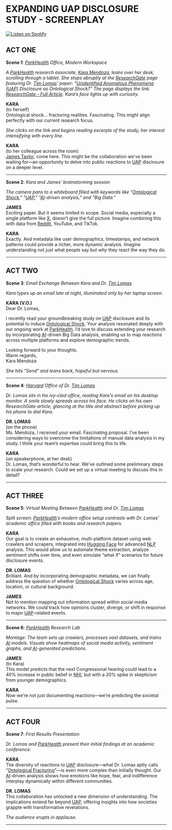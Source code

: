 # EXPANDING UAP DISCLOSURE STUDY - SCREENPLAY

[![Listen on Spotify](https://img.shields.io/badge/Listen%20on%20Spotify-1DB954?logo=spotify\&logoColor=white\&style=for-the-badge)](https://open.spotify.com/show/11s0wEdbc8k3caT6xur57a)

## **ACT ONE**

**Scene 1**: [_ParkHealth_](../ENCYCLOPEDIA/PARKHEALTH.md) _Office, Modern Workspace_

_A_ [_ParkHealth_](../ENCYCLOPEDIA/PARKHEALTH.md) _research associate,_ [_Kara Mendoza_](../ENCYCLOPEDIA/MICHIO_KAKU.md)_, leans over her desk, scrolling through a tablet. She stops abruptly at the_ [_ResearchGate_](../../literary_products/encyclopedia/RESEARCHGATE.md) _page featuring Dr._ [_Tim Lomas_](../ENCYCLOPEDIA/UNSUPERVISED_LEARNING.md)_' paper: "_[_Unidentified Anomalous Phenomena (UAP)_](../ENCYCLOPEDIA/WISDOM.md) _Disclosure as Ontological Shock?" The page displays the link:_ [_ResearchGate - Full Article_](https://www.researchgate.net/publication/380859422_Unidentified_Anomalous_Phenomena_UAP_disclosure_as_ontological_shock_Exploring_diversity_among_social_media_responses_to_a_congressional_UAP_hearing)_. Kara’s face lights up with curiosity._

**KARA**\
(to herself)\
Ontological shock... fracturing realities. Fascinating. This might align perfectly with our current research focus.

_She clicks on the link and begins reading excerpts of the study, her interest intensifying with every line._

**KARA**\
(to her colleague across the room)\
[James Taylor](../ENCYCLOPEDIA/LOGISTICS.md), come here. This might be the collaboration we've been waiting for—an opportunity to delve into public reactions to [UAP](../ENCYCLOPEDIA/WISDOM.md) disclosure on a deeper level.

***

**Scene 2**: _Kara and James’ brainstorming session_

_The camera pans to a whiteboard filled with keywords like "_[_Ontological Shock_](../ENCYCLOPEDIA/PROJECT_BLUE_BOOK.md)_," "_[_UAP_](../ENCYCLOPEDIA/WISDOM.md)_," "_[_AI_](../ENCYCLOPEDIA/ATHERTON_ESTATE.md)_-driven analysis," and "Big Data."_

**JAMES**\
Exciting paper. But it seems limited in scope. Social media, especially a single platform like [X](../../literary_products/joes_notes/ai/ai.md), doesn’t give the full picture. Imagine combining this with data from [Reddit](../ENCYCLOPEDIA/SECURITIZATION_NODES.md), YouTube, and TikTok.

**KARA**\
Exactly. And metadata like user demographics, timestamps, and network patterns could provide a richer, more dynamic analysis. Imagine understanding not just what people say but _why_ they react the way they do.

***

## **ACT TWO**

**Scene 3**: _Email Exchange Between Kara and Dr._ [_Tim Lomas_](../ENCYCLOPEDIA/UNSUPERVISED_LEARNING.md)

_Kara types up an email late at night, illuminated only by her laptop screen._

**KARA (V.O.)**\
Dear Dr. Lomas,

I recently read your groundbreaking study on [UAP](../ENCYCLOPEDIA/WISDOM.md) disclosure and its potential to induce [Ontological Shock](../ENCYCLOPEDIA/PROJECT_BLUE_BOOK.md). Your analysis resonated deeply with our ongoing work at [ParkHealth](../ENCYCLOPEDIA/PARKHEALTH.md). I’d love to discuss extending your research by incorporating [AI](../ENCYCLOPEDIA/ATHERTON_ESTATE.md)-driven Big Data analysis, enabling us to map reactions across multiple platforms and explore demographic trends.

Looking forward to your thoughts.\
Warm regards,\
Kara Mendoza

_She hits "Send" and leans back, hopeful but nervous._

***

**Scene 4**: [_Harvard_](../ENCYCLOPEDIA/INTERDISCIPLINARY_COLLABORATION.md) _Office of Dr._ [_Tim Lomas_](../ENCYCLOPEDIA/UNSUPERVISED_LEARNING.md)

_Dr. Lomas sits in his ivy-clad office, reading Kara's email on his desktop monitor. A smile slowly spreads across his face. He clicks on his own ResearchGate article, glancing at the title and abstract before picking up his phone to dial Kara._

**DR. LOMAS**\
(on the phone)\
Ms. Mendoza, I received your email. Fascinating proposal. I’ve been considering ways to overcome the limitations of manual data analysis in my study. I think your team’s expertise could bring this to life.

**KARA**\
(on speakerphone, at her desk)\
Dr. Lomas, that’s wonderful to hear. We’ve outlined some preliminary steps to scale your research. Could we set up a virtual meeting to discuss this in detail?

***

## **ACT THREE**

**Scene 5**: _Virtual Meeting Between_ [_ParkHealth_](../ENCYCLOPEDIA/PARKHEALTH.md) _and Dr._ [_Tim Lomas_](../ENCYCLOPEDIA/UNSUPERVISED_LEARNING.md)

_Split screen:_ [_ParkHealth_](../ENCYCLOPEDIA/PARKHEALTH.md)_’s modern office setup contrasts with Dr. Lomas’ academic office filled with books and research papers._

**KARA**\
Our goal is to create an exhaustive, multi-platform dataset using web crawlers and scrapers, integrated into [Hugging Face](../ENCYCLOPEDIA/JULY_2023_UAP_HEARING.md) for advanced [NLP](../ENCYCLOPEDIA/PRISONERS_DILEMMA.md) analysis. This would allow us to automate theme extraction, analyze sentiment shifts over time, and even simulate “what if” scenarios for future disclosure events.

**DR. LOMAS**\
Brilliant. And by incorporating demographic metadata, we can finally address the question of whether [Ontological Shock](../ENCYCLOPEDIA/PROJECT_BLUE_BOOK.md) varies across age, location, or cultural background.

**JAMES**\
Not to mention mapping out information spread within social media networks. We could track how opinions cluster, diverge, or shift in response to major [UAP](../ENCYCLOPEDIA/WISDOM.md)-related events.

***

**Scene 6**: [_ParkHealth_](../ENCYCLOPEDIA/PARKHEALTH.md) _Research Lab_

_Montage: The team sets up crawlers, processes vast datasets, and trains_ [_AI_](../ENCYCLOPEDIA/ATHERTON_ESTATE.md) _models. Visuals show heatmaps of social media activity, sentiment graphs, and_ [_AI_](../ENCYCLOPEDIA/ATHERTON_ESTATE.md)_-generated predictions._

**JAMES**\
(to Kara)\
This model predicts that the next Congressional hearing could lead to a 40% increase in public belief in [NHI](../ENCYCLOPEDIA/PRIORITY_LEVEL.md), but with a 20% spike in skepticism from younger demographics.

**KARA**\
Now we’re not just documenting reactions—we’re predicting the societal pulse.

***

## **ACT FOUR**

**Scene 7**: _First Results Presentation_

_Dr. Lomas and_ [_ParkHealth_](../ENCYCLOPEDIA/PARKHEALTH.md) _present their initial findings at an academic conference._

**KARA**\
The diversity of reactions to [UAP](../ENCYCLOPEDIA/WISDOM.md) disclosure—what Dr. Lomas aptly calls “[Ontological Fracturing](../ENCYCLOPEDIA/PROJECT_BLUE_BOOK.md)”—is even more complex than initially thought. Our [AI](../ENCYCLOPEDIA/ATHERTON_ESTATE.md)-driven analysis shows how emotions like hope, fear, and indifference interplay dynamically within different communities.

**DR. LOMAS**\
This collaboration has unlocked a new dimension of understanding. The implications extend far beyond [UAP](../ENCYCLOPEDIA/WISDOM.md), offering insights into how societies grapple with transformative revelations.

_The audience erupts in applause._

***
